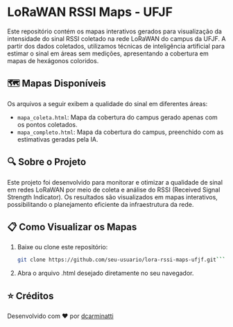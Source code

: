 # LoRaWAN RSSI Maps - UFJF  

Este repositório contém os mapas interativos gerados para visualização da intensidade do sinal RSSI coletado na rede LoRaWAN do campus da UFJF. A partir dos dados coletados, utilizamos técnicas de inteligência artificial para estimar o sinal em áreas sem medições, apresentando a cobertura em mapas de hexágonos coloridos.

## 🗺️ Mapas Disponíveis  
Os arquivos a seguir exibem a qualidade do sinal em diferentes áreas:  
- `mapa_coleta.html`: Mapa da cobertura do campus gerado apenas com os pontos coletados.  
- `mapa_completo.html`: Mapa da cobertura do campus, preenchido com as estimativas geradas pela IA.  

## 🔍 Sobre o Projeto  
Este projeto foi desenvolvido para monitorar e otimizar a qualidade de sinal em redes LoRaWAN por meio de coleta e análise do RSSI (Received Signal Strength Indicator). Os resultados são visualizados em mapas interativos, possibilitando o planejamento eficiente da infraestrutura da rede.

## 📋 Como Visualizar os Mapas  
1. Baixe ou clone este repositório:
     
   ```bash
   git clone https://github.com/seu-usuario/lora-rssi-maps-ufjf.git```
   
2. Abra o arquivo .html desejado diretamente no seu navegador.

## ⭐ Créditos
Desenvolvido com ❤️ por [dcarminatti](https://github.com/dcarminatti)
